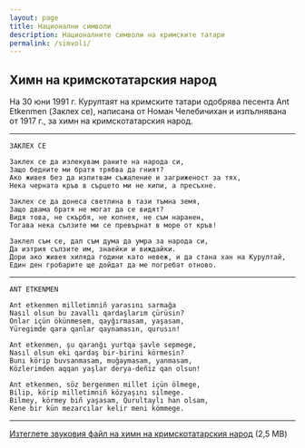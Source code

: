```yaml
---
layout: page
title: Национални символи
description: Националните символи на кримските татари
permalink: /simvoli/
---
```


## Химн на кримскотатарския народ

На 30 юни 1991 г. Курултаят на кримските татари одобрява песента Ant Etkenmen (Заклех се), написана от Номан Челебичихан и изпълнявана от 1917 г., за химн на кримскотатарския народ.

***

```
ЗАКЛЕХ СЕ

Заклех се да излекувам раните на народа си,
Защо бедните ми братя трябва да гният?
Ако живея без да изпитвам съжаление и загриженост за тях,
Нека черната кръв в сърцето ми не кипи, а пресъхне.

Заклех се да донеса светлина в тази тъмна земя,
Защо двама братя не могат да се видят?
Видя това, не скърбя, не копнея, не съм наранен,
Тогава нека сълзите ми се превърнат в море от кръв!

Заклел съм се, дал съм дума да умра за народа си,
Да изтрия сълзите им, знаейки и виждайки.
Дори ако живея хиляда години като невеж, и да стана хан на Курултай,
Един ден гробарите ще дойдат да ме погребат отново.
```

---

```
ANT ETKENMEN

Ant etkenmen milletimniñ yarasını sarmağa
Nasıl olsun bu zavallı qardaşlarım çürüsin?
Onlar içün ökünmesem, qayğırmasam, yaşasam,
Yüregimde qara qanlar qaynamasın, qurusın!

Ant etkenmen, şu qaranğı yurtqa şavle sepmege,
Nasıl olsun eki qardaş bir-birini körmesin?
Bunı körip buvsanmasam, muğaymasam, yanmasam,
Közlerimden aqqan yaşlar derya-deñiz qan olsun!

Ant etkenmen, söz bergenmen millet içün ölmege,
Bilip, körip milletimniñ közyaşını silmege.
Bilmey, körmey biñ yaşasam, Qurultaylı han olsam,
Kene bir kün mezarcılar kelir meni kömmege.
```
---

[Изтеглете звуковия файл на химн на кримскотатарския народ](src/himn-na-krimskotatarskiya-narod.mpeg) (2,5 MB)
